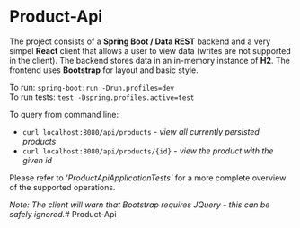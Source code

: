 # Product-Api

The project consists of a **Spring Boot / Data REST** backend and a very simpel **React** client that allows a user to view data (writes are not supported in the client).
The backend stores data in an in-memory instance of **H2**.
The frontend uses **Bootstrap** for layout and basic style.

To run: `spring-boot:run -Drun.profiles=dev`\
To run tests: `test -Dspring.profiles.active=test`

To query from command line:
* `curl localhost:8080/api/products` *- view all currently persisted products*
* `curl localhost:8080/api/products/{id}` *- view the product with the given id*

Please refer to *'ProductApiApplicationTests'* for a more complete overview of the supported operations.

*Note: The client will warn that Bootstrap requires JQuery - this can be safely ignored.*# Product-Api
